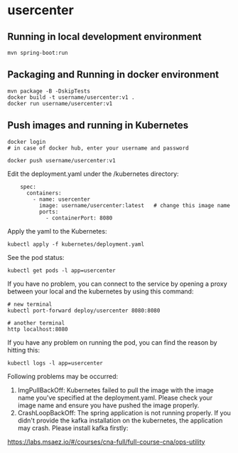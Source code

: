 # usercenter

## Running in local development environment

```
mvn spring-boot:run
```

## Packaging and Running in docker environment

```
mvn package -B -DskipTests
docker build -t username/usercenter:v1 .
docker run username/usercenter:v1
```

## Push images and running in Kubernetes

```
docker login 
# in case of docker hub, enter your username and password

docker push username/usercenter:v1
```

Edit the deployment.yaml under the /kubernetes directory:
```
    spec:
      containers:
        - name: usercenter
          image: username/usercenter:latest   # change this image name
          ports:
            - containerPort: 8080

```

Apply the yaml to the Kubernetes:
```
kubectl apply -f kubernetes/deployment.yaml
```

See the pod status:
```
kubectl get pods -l app=usercenter
```

If you have no problem, you can connect to the service by opening a proxy between your local and the kubernetes by using this command:
```
# new terminal
kubectl port-forward deploy/usercenter 8080:8080

# another terminal
http localhost:8080
```

If you have any problem on running the pod, you can find the reason by hitting this:
```
kubectl logs -l app=usercenter
```

Following problems may be occurred:

1. ImgPullBackOff:  Kubernetes failed to pull the image with the image name you've specified at the deployment.yaml. Please check your image name and ensure you have pushed the image properly.
1. CrashLoopBackOff: The spring application is not running properly. If you didn't provide the kafka installation on the kubernetes, the application may crash. Please install kafka firstly:

https://labs.msaez.io/#/courses/cna-full/full-course-cna/ops-utility

